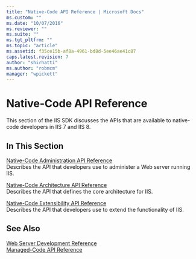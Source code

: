 ```yaml
---
title: "Native-Code API Reference | Microsoft Docs"
ms.custom: ""
ms.date: "10/07/2016"
ms.reviewer: ""
ms.suite: ""
ms.tgt_pltfrm: ""
ms.topic: "article"
ms.assetid: f35ce15b-af8a-4961-bd8d-5ee46ae41c87
caps.latest.revision: 7
author: "shirhatti"
ms.author: "robmcm"
manager: "wpickett"
---
```

# Native-Code API Reference
This section of the IIS SDK discusses the APIs that are available to native-code developers in IIS 7 and IIS 8.  
  
## In This Section  
 [Native-Code Administration API Reference](../../../webdevelopment-reference\native-code-api\webdev-native-api-reference/native-code-administration-api-reference.md)  
 Describes the API that developers use to administer a Web server running IIS.  
  
 [Native-Code Architecture API Reference](../../../webdevelopment-reference\native-code-api\webdev-native-api-reference/native-code-architecture-api-reference.md)  
 Describes the API that defines the core architecture for IIS.  
  
 [Native-Code Extensibility API Reference](../../../webdevelopment-reference\native-code-api\webdev-native-api-reference/native-code-extensibility-api-reference.md)  
 Describes the API that developers use to extend the functionality of IIS.  
  
## See Also  
 [Web Server Development Reference](../Topic/Web%20Server%20Development%20Reference.md)   
 [Managed-Code API Reference](../Topic/Managed-Code%20API%20Reference.md)